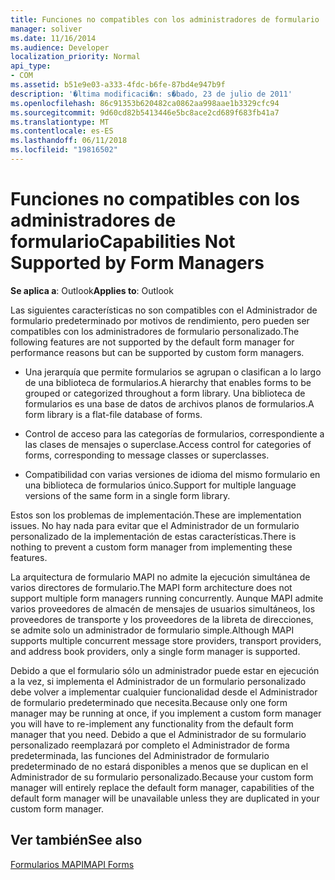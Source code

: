 ```yaml
---
title: Funciones no compatibles con los administradores de formulario
manager: soliver
ms.date: 11/16/2014
ms.audience: Developer
localization_priority: Normal
api_type:
- COM
ms.assetid: b51e9e03-a333-4fdc-b6fe-87bd4e947b9f
description: '�ltima modificaci�n: s�bado, 23 de julio de 2011'
ms.openlocfilehash: 86c91353b620482ca0862aa998aae1b3329cfc94
ms.sourcegitcommit: 9d60cd82b5413446e5bc8ace2cd689f683fb41a7
ms.translationtype: MT
ms.contentlocale: es-ES
ms.lasthandoff: 06/11/2018
ms.locfileid: "19816502"
---
```

# <a name="capabilities-not-supported-by-form-managers"></a><span data-ttu-id="8bd22-103">Funciones no compatibles con los administradores de formulario</span><span class="sxs-lookup"><span data-stu-id="8bd22-103">Capabilities Not Supported by Form Managers</span></span>

  
  
<span data-ttu-id="8bd22-104">**Se aplica a**: Outlook</span><span class="sxs-lookup"><span data-stu-id="8bd22-104">**Applies to**: Outlook</span></span> 
  
<span data-ttu-id="8bd22-105">Las siguientes características no son compatibles con el Administrador de formulario predeterminado por motivos de rendimiento, pero pueden ser compatibles con los administradores de formulario personalizado.</span><span class="sxs-lookup"><span data-stu-id="8bd22-105">The following features are not supported by the default form manager for performance reasons but can be supported by custom form managers.</span></span>
  
- <span data-ttu-id="8bd22-106">Una jerarquía que permite formularios se agrupan o clasifican a lo largo de una biblioteca de formularios.</span><span class="sxs-lookup"><span data-stu-id="8bd22-106">A hierarchy that enables forms to be grouped or categorized throughout a form library.</span></span> <span data-ttu-id="8bd22-107">Una biblioteca de formularios es una base de datos de archivos planos de formularios.</span><span class="sxs-lookup"><span data-stu-id="8bd22-107">A form library is a flat-file database of forms.</span></span>
    
- <span data-ttu-id="8bd22-108">Control de acceso para las categorías de formularios, correspondiente a las clases de mensajes o superclase.</span><span class="sxs-lookup"><span data-stu-id="8bd22-108">Access control for categories of forms, corresponding to message classes or superclasses.</span></span>
    
- <span data-ttu-id="8bd22-109">Compatibilidad con varias versiones de idioma del mismo formulario en una biblioteca de formularios único.</span><span class="sxs-lookup"><span data-stu-id="8bd22-109">Support for multiple language versions of the same form in a single form library.</span></span>
    
<span data-ttu-id="8bd22-110">Estos son los problemas de implementación.</span><span class="sxs-lookup"><span data-stu-id="8bd22-110">These are implementation issues.</span></span> <span data-ttu-id="8bd22-111">No hay nada para evitar que el Administrador de un formulario personalizado de la implementación de estas características.</span><span class="sxs-lookup"><span data-stu-id="8bd22-111">There is nothing to prevent a custom form manager from implementing these features.</span></span>
  
<span data-ttu-id="8bd22-112">La arquitectura de formulario MAPI no admite la ejecución simultánea de varios directores de formulario.</span><span class="sxs-lookup"><span data-stu-id="8bd22-112">The MAPI form architecture does not support multiple form managers running concurrently.</span></span> <span data-ttu-id="8bd22-113">Aunque MAPI admite varios proveedores de almacén de mensajes de usuarios simultáneos, los proveedores de transporte y los proveedores de la libreta de direcciones, se admite solo un administrador de formulario simple.</span><span class="sxs-lookup"><span data-stu-id="8bd22-113">Although MAPI supports multiple concurrent message store providers, transport providers, and address book providers, only a single form manager is supported.</span></span>
  
<span data-ttu-id="8bd22-114">Debido a que el formulario sólo un administrador puede estar en ejecución a la vez, si implementa el Administrador de un formulario personalizado debe volver a implementar cualquier funcionalidad desde el Administrador de formulario predeterminado que necesita.</span><span class="sxs-lookup"><span data-stu-id="8bd22-114">Because only one form manager may be running at once, if you implement a custom form manager you will have to re-implement any functionality from the default form manager that you need.</span></span> <span data-ttu-id="8bd22-115">Debido a que el Administrador de su formulario personalizado reemplazará por completo el Administrador de forma predeterminada, las funciones del Administrador de formulario predeterminado de no estará disponibles a menos que se duplican en el Administrador de su formulario personalizado.</span><span class="sxs-lookup"><span data-stu-id="8bd22-115">Because your custom form manager will entirely replace the default form manager, capabilities of the default form manager will be unavailable unless they are duplicated in your custom form manager.</span></span>
  
## <a name="see-also"></a><span data-ttu-id="8bd22-116">Ver también</span><span class="sxs-lookup"><span data-stu-id="8bd22-116">See also</span></span>



[<span data-ttu-id="8bd22-117">Formularios MAPI</span><span class="sxs-lookup"><span data-stu-id="8bd22-117">MAPI Forms</span></span>](mapi-forms.md)

